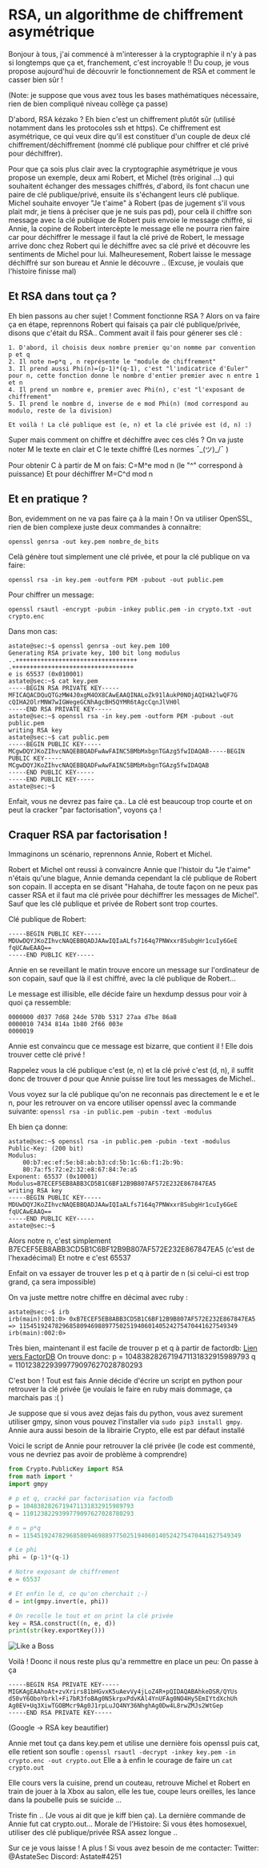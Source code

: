 # RSA, un algorithme de chiffrement asymétrique

Bonjour à tous, j'ai commencé à m'interesser à la cryptographie il n'y à pas si longtemps que ça et, franchement, c'est incroyable !! Du coup, je vous propose aujourd'hui de découvrir le fonctionnement de RSA et comment le casser bien sûr !

(Note: je suppose que vous avez tous les bases mathématiques nécessaire, rien de bien compliqué niveau collège ça passe)

D'abord, RSA kézako ? Eh bien c'est un chiffrement plutôt sûr (utilisé notamment dans les protocoles ssh et https). Ce chiffrement est asymétrique, ce qui veux dire qu'il est constituer d'un couple de deux clé chiffrement/déchiffrement (nommé clé publique pour chiffrer et clé privé pour déchiffrer). 

Pour que ça sois plus clair avec la cryptographie asymétrique je vous propose un exemple, deux ami Robert, et Michel (très original ...) qui souhaitent échanger des messages chiffrés, d'abord, ils font chacun une paire de clé publique/privé, ensuite ils s'échangent leurs clé publique. Michel souhaite envoyer "Je t'aime" à Robert (pas de jugement s'il vous plait mdr, je tiens à préciser que je ne suis pas pd), pour celà il chiffre son message avec la clé publique de Robert puis envoie le message chiffré, si Annie, la copine de Robert intercèpte le message elle ne pourra rien faire car pour déchiffrer le message il faut la clé privé de Robert, le message arrive donc chez Robert qui le déchiffre avec sa clé privé et découvre les sentiments de Michel pour lui. Malheuresement, Robert laisse le message déchiffré sur son bureau et Annie le découvre .. (Excuse, je voulais que l'histoire finisse mal)

## Et RSA dans tout ça ? 

Eh bien passons au cher sujet ! Comment fonctionne RSA ? Alors on va faire ça en étape, reprennons Robert qui faisais ça pair clé publique/privée, disons que c'était du RSA.. Comment avait il fais pour génerer ses clé : 

```
1. D'abord, il choisis deux nombre premier qu'on nomme par convention p et q
2. Il note n=p*q , n représente le "module de chiffrement"
3. Il prend aussi Phi(n)=(p-1)*(q-1), c'est "l'indicatrice d'Euler" pour n, cette fonction donne le nombre d'entier premier avec n entre 1 et n 
4. Il prend un nombre e, premier avec Phi(n), c'est "l'exposant de chiffrement"
5. Il prend le nombre d, inverse de e mod Phi(n) (mod correspond au modulo, reste de la division)

Et voilà ! La clé publique est (e, n) et la clé privée est (d, n) :)
```

Super mais comment on chiffre et déchiffre avec ces clés ? 
On va juste noter M le texte en clair et C le texte chiffré (Les normes ¯\_(ツ)_/¯ )

Pour obtenir C à partir de M on fais: C=M^e mod n (le "^" correspond à puissance)
Et pour déchiffrer M=C^d mod n

## Et en pratique ?

Bon, evidemment on ne va pas faire ça à la main ! On va utiliser OpenSSL, rien de bien complexe juste deux commandes à connaitre:
```
openssl genrsa -out key.pem nombre_de_bits
```

Celà génère tout simplement une clé privée, et pour la clé publique on va faire:

```
openssl rsa -in key.pem -outform PEM -pubout -out public.pem
```

Pour chiffrer un message:
```
openssl rsautl -encrypt -pubin -inkey public.pem -in crypto.txt -out crypto.enc
```

Dans mon cas:
```
astate@sec:~$ openssl genrsa -out key.pem 100
Generating RSA private key, 100 bit long modulus
..++++++++++++++++++++++++++++++++++
.++++++++++++++++++++++++++++++++++
e is 65537 (0x010001)
astate@sec:~$ cat key.pem
-----BEGIN RSA PRIVATE KEY-----
MFICAQACDQuQTGzMW4J0xgM4OX8CAwEAAQINALoZk91lAukP0NOjAQIHA2lwQF7G
cQIHA2OlrMNW7wIGWegeGCNhAgcBH5QYMR6tAgcCqnJlVH0l
-----END RSA PRIVATE KEY-----
astate@sec:~$ openssl rsa -in key.pem -outform PEM -pubout -out public.pem
writing RSA key
astate@sec:~$ cat public.pem
-----BEGIN PUBLIC KEY-----
MCgwDQYJKoZIhvcNAQEBBQADFwAwFAINC5BMbMxbgnTGAzg5fwIDAQAB-----BEGIN PUBLIC KEY-----
MCgwDQYJKoZIhvcNAQEBBQADFwAwFAINC5BMbMxbgnTGAzg5fwIDAQAB
-----END PUBLIC KEY-----
-----END PUBLIC KEY-----
astate@sec:~$ 
```
Enfait, vous ne devrez pas faire ça.. La clé est beaucoup trop courte et on peut la cracker "par factorisation", voyons ça !

## Craquer RSA par factorisation !

Immaginons un scénario, reprennons Annie, Robert et Michel.

Robert et Michel ont reussi à convaincre Annie que l'histoir du "Je t'aime" n'étais qu'une blague, Annie demanda cependant la clé publique de Robert son copain. Il accepta en se disant "Hahaha, de toute façon on ne peux pas casser RSA et il faut ma clé privée pour déchiffrer les messages de Michel". Sauf que les clé publique et privée de Robert sont trop courtes.

Clé publique de Robert: 
```
-----BEGIN PUBLIC KEY-----
MDUwDQYJKoZIhvcNAQEBBQADJAAwIQIaALfs7164q7PNWxxr8SubgHr1cuIy6GeE
fqUCAwEAAQ==
-----END PUBLIC KEY-----
```

Annie en se reveillant le matin trouve encore un message sur l'ordinateur de son copain, sauf que là il est chiffré, avec la clé publique de Robert... 

Le message est illisible, elle décide faire un hexdump dessus pour voir à quoi ça ressemble:

```
0000000 d037 7d68 24de 570b 5317 27aa d7be 86a8
0000010 7434 814a 1b80 2f66 003e               
0000019
```

Annie est convaincu que ce message est bizarre, que contient il ! Elle dois trouver cette clé privé ! 

Rappelez vous la clé publique c'est (e, n) et la clé privé c'est (d, n), il suffit donc de trouver d pour que Annie puisse lire tout les messages de Michel..

Vous voyez sur la clé publique qu'on ne reconnais pas directement le e et le n, pour les retrouver on va encore utiliser openssl avec la commande suivante:
```openssl rsa -in public.pem -pubin -text -modulus```

Eh bien ça donne:

```
astate@sec:~$ openssl rsa -in public.pem -pubin -text -modulus
Public-Key: (200 bit)
Modulus:
    00:b7:ec:ef:5e:b8:ab:b3:cd:5b:1c:6b:f1:2b:9b:
    80:7a:f5:72:e2:32:e8:67:84:7e:a5
Exponent: 65537 (0x10001)
Modulus=B7ECEF5EB8ABB3CD5B1C6BF12B9B807AF572E232E867847EA5
writing RSA key
-----BEGIN PUBLIC KEY-----
MDUwDQYJKoZIhvcNAQEBBQADJAAwIQIaALfs7164q7PNWxxr8SubgHr1cuIy6GeE
fqUCAwEAAQ==
-----END PUBLIC KEY-----
astate@sec:~$ 

```
Alors notre n, c'est simplement B7ECEF5EB8ABB3CD5B1C6BF12B9B807AF572E232E867847EA5 (c'est de l'hexadécimal)
Et notre e c'est 65537

Enfait on va essayer de trouver les p et q à partir de n (si celui-ci est trop grand, ça sera impossible)

On va juste mettre notre chiffre en décimal avec ruby :
```
astate@sec:~$ irb 
irb(main):001:0> 0xB7ECEF5EB8ABB3CD5B1C6BF12B9B807AF572E232E867847EA5
=> 1154519247829685809469889775025194060140524275470441627549349
irb(main):002:0> 
``` 

Très bien, maintenant il est facile de trouver p et q à partir de factordb: [Lien vers FactorDB](https://factordb.com) 
On trouve donc:
p = 1048382826719471131832915989793
q = 1101238229399779097627028780293

C'est bon ! Tout est fais Annie décide d'écrire un script en python pour retrouver la clé privée (je voulais le faire en ruby mais dommage, ça marchais pas :( )

Je suppose que si vous avez dejas fais du python, vous avez surement utiliser gmpy, sinon vous pouvez l'installer via ```sudo pip3 install gmpy```. Annie aura aussi besoin de la librairie Crypto, elle est par défaut installé

Voici le script de Annie pour retrouver la clé privée (le code est commenté, vous ne devriez pas avoir de problème à comprendre)

```python
from Crypto.PublicKey import RSA
from math import *
import gmpy

# p et q, cracké par factorisation via factodb
p = 1048382826719471131832915989793
q = 1101238229399779097627028780293

# n = p*q
n = 1154519247829685809469889775025194060140524275470441627549349

# Le phi
phi = (p-1)*(q-1)

# Notre exposant de chiffrement
e = 65537

# Et enfin le d, ce qu'on cherchait ;-)
d = int(gmpy.invert(e, phi))

# On recolle le tout et on print la clé privée
key = RSA.construct((n, e, d))
print(str(key.exportKey()))
```

![Like a Boss](image.png)

Voilà ! Doonc il nous reste plus qu'a remmettre en place un peu:
On passe à ça
```
-----BEGIN RSA PRIVATE KEY-----
MIGKAgEAAhoAt+zvXrirs81bHGvxK5uAevVy4jLoZ4R+pQIDAQABAhkeDSR/QYUs
d50vY6OboYbrkl+Fi7bR3foBAg0N5krpxPdvKAl4YnUFAg0NO4Hy5EmIYtdXchUh
Ag0EV+Uq3XiwTGOBMcr9Ag0J1rpLuJQ4NY36NhghAg0Dw4L8rwZMJs2WtGep
-----END RSA PRIVATE KEY-----
```
(Google -> RSA key beautifier)

Annie met tout ça dans key.pem et utilise une dernière fois openssl puis cat, elle retient son soufle :
```openssl rsautl -decrypt -inkey key.pem -in crypto.enc -out crypto.out```
Elle a à enfin le courage de faire un ```cat crypto.out```


Elle cours vers la cuisine, prend un couteau, retrouve Michel et Robert en train de jouer à la Xbox au salon, elle les tue, coupe leurs oreilles, les lance dans la poubelle puis se suicide ...

Triste fin .. (Je vous ai dit que je kiff bien ça). La dernière commande de Annie fut cat crypto.out...
Morale de l'Histoire: Si vous êtes homosexuel, utiliser des clé publique/privée RSA assez longue ..

Sur ce je vous laisse ! A plus ! Si vous avez besoin de me contacter:
Twitter: @AstateSec
Discord: Astate#4251
